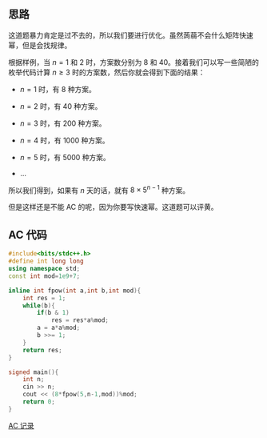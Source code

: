 ## 思路

这道题暴力肯定是过不去的，所以我们要进行优化。虽然蒟蒻不会什么矩阵快速幂，但是会找规律。

根据样例，当 $n=1$ 和 $2$ 时，方案数分别为 $8$ 和 $40$。接着我们可以写一些简陋的枚举代码计算 $n\ge3$ 时的方案数，然后你就会得到下面的结果：

- $n=1$ 时，有 $8$ 种方案。

- $n=2$ 时，有 $40$ 种方案。

- $n=3$ 时，有 $200$ 种方案。

- $n=4$ 时，有 $1000$ 种方案。

- $n=5$ 时，有 $5000$ 种方案。

- $\ldots$

所以我们得到，如果有 $n$ 天的话，就有 $8\times5^{n-1}$ 种方案。

但是这样还是不能 AC 的呢，因为你要写快速幂。这道题可以评黄。

## AC 代码

```cpp
#include<bits/stdc++.h>
#define int long long
using namespace std;
const int mod=1e9+7;

inline int fpow(int a,int b,int mod){
    int res = 1;
    while(b){
        if(b & 1)
            res = res*a%mod;
        a = a*a%mod;
        b >>= 1;
    }
    return res;
}

signed main(){
    int n;
    cin >> n;
    cout << (8*fpow(5,n-1,mod))%mod;
    return 0;
}
```

[AC 记录](https://www.luogu.com.cn/record/112761376)
